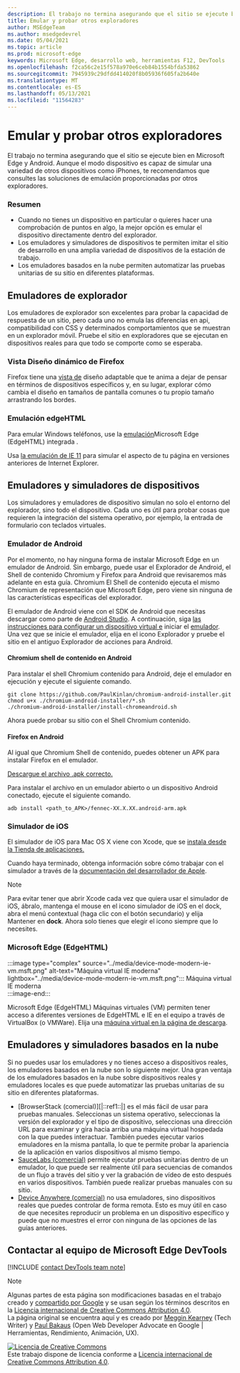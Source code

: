 ```yaml
---
description: El trabajo no termina asegurando que el sitio se ejecute bien en Microsoft Edge y Android.  Aunque el modo dispositivo es capaz de simular una variedad de otros dispositivos como iPhones, te recomendamos que consultes las soluciones de emulación proporcionadas por otros exploradores.
title: Emular y probar otros exploradores
author: MSEdgeTeam
ms.author: msedgedevrel
ms.date: 05/04/2021
ms.topic: article
ms.prod: microsoft-edge
keywords: Microsoft Edge, desarrollo web, herramientas F12, DevTools
ms.openlocfilehash: f2ca56c2e15f578a970e6ceb84b1554bfda53862
ms.sourcegitcommit: 7945939c29dfdd414020f8b05936f605fa2b640e
ms.translationtype: MT
ms.contentlocale: es-ES
ms.lasthandoff: 05/13/2021
ms.locfileid: "11564283"
---
```

<!-- Copyright Meggin Kearney and Paul Bakaus

   Licensed under the Apache License, Version 2.0 (the "License");
   you may not use this file except in compliance with the License.
   You may obtain a copy of the License at

       https://www.apache.org/licenses/LICENSE-2.0

   Unless required by applicable law or agreed to in writing, software
   distributed under the License is distributed on an "AS IS" BASIS,
   WITHOUT WARRANTIES OR CONDITIONS OF ANY KIND, either express or implied.
   See the License for the specific language governing permissions and
   limitations under the License.  -->
# <a name="emulate-and-test-other-browsers"></a>Emular y probar otros exploradores  

El trabajo no termina asegurando que el sitio se ejecute bien en Microsoft Edge y Android.  Aunque el modo dispositivo es capaz de simular una variedad de otros dispositivos como iPhones, te recomendamos que consultes las soluciones de emulación proporcionadas por otros exploradores.  

### <a name="summary"></a>Resumen  

*   Cuando no tienes un dispositivo en particular o quieres hacer una comprobación de puntos en algo, la mejor opción es emular el dispositivo directamente dentro del explorador.  
*   Los emuladores y simuladores de dispositivos te permiten imitar el sitio de desarrollo en una amplia variedad de dispositivos de la estación de trabajo.  
*   Los emuladores basados en la nube permiten automatizar las pruebas unitarias de su sitio en diferentes plataformas.  

## <a name="browser-emulators"></a>Emuladores de explorador  

Los emuladores de explorador son excelentes para probar la capacidad de respuesta de un sitio, pero cada uno no emula las diferencias en api, compatibilidad con CSS y determinados comportamientos que se muestran en un explorador móvil.  Pruebe el sitio en exploradores que se ejecutan en dispositivos reales para que todo se comporte como se esperaba.  

### <a name="firefox-responsive-design-view"></a>Vista Diseño dinámico de Firefox  

Firefox tiene una [vista de][MDNResponsiveDesignMode] diseño adaptable que te anima a dejar de pensar en términos de dispositivos específicos y, en su lugar, explorar cómo cambia el diseño en tamaños de pantalla comunes o tu propio tamaño arrastrando los bordes.  

### <a name="edgehtml-emulation"></a>Emulación edgeHTML  

Para emular Windows teléfonos, use la [emulación][ArchiveMicrosoftEdgeDevtoolsEmulation]Microsoft Edge \(EdgeHTML\) integrada .  

Usa [la emulación de IE 11][Ie11DevToolsEmulation] para simular el aspecto de tu página en versiones anteriores de Internet Explorer.  

## <a name="device-emulators-and-simulators"></a>Emuladores y simuladores de dispositivos  

Los simuladores y emuladores de dispositivo simulan no solo el entorno del explorador, sino todo el dispositivo.  Cada uno es útil para probar cosas que requieren la integración del sistema operativo, por ejemplo, la entrada de formulario con teclados virtuales.  

### <a name="android-emulator"></a>Emulador de Android  

<!--  
:::image type="complex" source="../media/device-mode-android-emulator-stock-browser.msft.png" alt-text="Stock Browser in Android Emulator" lightbox="../media/device-mode-android-emulator-stock-browser.msft.png":::
   Stock Browser in Android Emulator  
:::image-end:::  
-->  

Por el momento, no hay ninguna forma de instalar Microsoft Edge en un emulador de Android.  Sin embargo, puede usar el Explorador de Android, el Shell de contenido Chromium y Firefox para Android que revisaremos más adelante en esta guía.  Chromium El Shell de contenido ejecuta el mismo Chromium de representación que Microsoft Edge, pero viene sin ninguna de las características específicas del explorador.  

El emulador de Android viene con el SDK de Android que necesitas descargar como parte de [Android Studio][AndroidStudioDownload].  A continuación, siga [las instrucciones para configurar un dispositivo virtual e][AndroidStudioCreateManageVirtualDevices] iniciar el [emulador][AndroidStudioRunAppsAndroidEmulator].  
Una vez que se inicie el emulador, elija en el icono Explorador y pruebe el sitio en el antiguo Explorador de acciones para Android.  

#### <a name="chromium-content-shell-on-android"></a>Chromium shell de contenido en Android  

<!--  
:::image type="complex" source="../media/device-mode-android-avd-contentshell.msft.png" alt-text="Android Emulator Content Shell" lightbox="../media/device-mode-android-avd-contentshell.msft.png":::
   Android Emulator Content Shell  
:::image-end:::  
-->  

Para instalar el shell Chromium contenido para Android, deje el emulador en ejecución y ejecute el siguiente comando.  

```shell
git clone https://github.com/PaulKinlan/chromium-android-installer.git
chmod u+x ./chromium-android-installer/*.sh
./chromium-android-installer/install-chromeandroid.sh
```  

Ahora puede probar su sitio con el Shell Chromium contenido.  

#### <a name="firefox-on-android"></a>Firefox en Android  

<!--  
:::image type="complex" source="../media/device-mode-ff-on-android-emulator.msft.png" alt-text="Firefox Icon on Android Emulator" lightbox="../media/device-mode-ff-on-android-emulator.msft.png":::
   Firefox Icon on Android Emulator  
:::image-end:::  
-->  

Al igual que Chromium Shell de contenido, puedes obtener un APK para instalar Firefox en el emulador.  

[Descargue el archivo .apk correcto.][MozillaFirefoxDownload]  

Para instalar el archivo en un emulador abierto o un dispositivo Android conectado, ejecute el siguiente comando.  

```shell
adb install <path_to_APK>/fennec-XX.X.XX.android-arm.apk
```  

### <a name="ios-simulator"></a>Simulador de iOS  

El simulador de iOS para Mac OS X viene con Xcode, que se [instala desde la Tienda de aplicaciones.][MacAppStoreXcode]  

Cuando haya terminado, obtenga información sobre cómo trabajar con el simulador a través de la [documentación del desarrollador de Apple][AppleSimulatorHelp].  

> [!NOTE]
> Para evitar tener que abrir Xcode cada vez que quiera usar el simulador de iOS, ábralo, mantenga el mouse en el icono simulador de iOS en el dock, abra el menú contextual \(haga clic con el botón secundario\) y elija Mantener en **dock**.  Ahora solo tienes que elegir el icono siempre que lo necesites.  

###  <a name="microsoft-edge-edgehtml"></a>Microsoft Edge (EdgeHTML)  

:::image type="complex" source="../media/device-mode-modern-ie-vm.msft.png" alt-text="Máquina virtual IE moderna" lightbox="../media/device-mode-modern-ie-vm.msft.png":::
   Máquina virtual IE moderna  
:::image-end:::  

Microsoft Edge \(EdgeHTML\) Máquinas virtuales \(VM\) permiten tener acceso a diferentes versiones de EdgeHTML e IE en el equipo a través de VirtualBox \(o VMWare\).  Elija una [máquina virtual en la página de descarga][MicrosoftDeveloperEdgeVms].  

## <a name="cloud-based-emulators-and-simulators"></a>Emuladores y simuladores basados en la nube  

Si no puedes usar los emuladores y no tienes acceso a dispositivos reales, los emuladores basados en la nube son lo siguiente mejor.  Una gran ventaja de los emuladores basados en la nube sobre dispositivos reales y emuladores locales es que puede automatizar las pruebas unitarias de su sitio en diferentes plataformas.  

*   [BrowserStack (comercial)][|::ref1::|] es el más fácil de usar para pruebas manuales.  Seleccionas un sistema operativo, seleccionas la versión del explorador y el tipo de dispositivo, seleccionas una dirección URL para examinar y gira hacia arriba una máquina virtual hospedada con la que puedes interactuar.  También puedes ejecutar varios emuladores en la misma pantalla, lo que te permite probar la apariencia de la aplicación en varios dispositivos al mismo tiempo.  
*   [SauceLabs (comercial)][SauceLabs] permite ejecutar pruebas unitarias dentro de un emulador, lo que puede ser realmente útil para secuencias de comandos de un flujo a través del sitio y ver la grabación de vídeo de esto después en varios dispositivos.  También puede realizar pruebas manuales con su sitio.  
*   [Device Anywhere (comercial)][AppExperience] no usa emuladores, sino dispositivos reales que puedes controlar de forma remota.  Esto es muy útil en caso de que necesites reproducir un problema en un dispositivo específico y puede que no muestres el error con ninguna de las opciones de las guías anteriores.  

## <a name="getting-in-touch-with-the-microsoft-edge-devtools-team"></a>Contactar al equipo de Microsoft Edge DevTools  

[!INCLUDE [contact DevTools team note](../includes/contact-devtools-team-note.md)]  

<!-- links -->  

[ArchiveMicrosoftEdgeDevtoolsEmulation]: /archive/microsoft-edge/legacy/developer/devtools-guide/emulation "Emulación | Microsoft Docs"  

[Ie11DevToolsEmulation]: /previous-versions/windows/internet-explorer/ie-developer/samples/dn255001(v=vs.85) "Emular exploradores, tamaños de pantalla y ubicaciones DE GPS | Microsoft Docs"  

[MicrosoftDeveloperEdgeVms]: https://developer.microsoft.com/microsoft-edge/tools/vms "Descargar máquinas virtuales"  

[AndroidStudioCreateManageVirtualDevices]: https://developer.android.com/tools/devices/managing-avds.html "Crear y administrar dispositivos virtuales | Desarrolladores de Android"  
[AndroidStudioDownload]:  https://developer.android.com/sdk/installing/studio.html "Descargar herramientas de Android Studio y SDK | Desarrolladores de Android"  
[AndroidStudioRunAppsAndroidEmulator]: https://developer.android.com/tools/devices/emulator.html "Ejecutar aplicaciones en el emulador de Android | Desarrolladores de Android"  

[AppExperience]: https://www.sigos.com/app-experience/ "Experiencia de la aplicación"  
[AppleSimulatorHelp]: https://help.apple.com/simulator/mac/current "Ayuda del simulador: configuración | manzana"  
[BrowserStack]: https://www.browserstack.com/automate "BrowserStack"  
[MacAppStoreXcode]: https://itunes.apple.com/app/xcode/id497799835 "Xcode en la Mac App Store"  
[MDNResponsiveDesignMode]: https://developer.mozilla.org/docs/Tools/Responsive_Design_View "Modo de diseño dinámico | MDN"  
[MozillaFirefoxDownload]: https://www.mozilla.org/firefox/all/#product-android-beta "Descargar el explorador Firefox"  
[SauceLabs]: https://saucelabs.com "Laboratorios de salsa"  

> [!NOTE]
> Algunas partes de esta página son modificaciones basadas en el trabajo creado y [compartido por Google][GoogleSitePolicies] y se usan según los términos descritos en la [Licencia internacional de Creative Commons Attribution 4.0][CCA4IL].  
> La página original [](https://developers.google.com/web/tools/chrome-devtools/device-mode/testing-other-browsers) se encuentra aquí y es creado por [Meggin Kearney][MegginKearney] \(Tech Writer\) y [Paul Bakaus][PaulBakaus] \(Open Web Developer Advocate en Google | Herramientas, Rendimiento, Animación, UX\).  

[![Licencia de Creative Commons][CCby4Image]][CCA4IL]  
Este trabajo dispone de licencia conforme a [Licencia internacional de Creative Commons Attribution 4.0][CCA4IL].  

[CCA4IL]: https://creativecommons.org/licenses/by/4.0  
[CCby4Image]: https://i.creativecommons.org/l/by/4.0/88x31.png  
[GoogleSitePolicies]: https://developers.google.com/terms/site-policies  
[KayceBasques]: https://developers.google.com/web/resources/contributors#kayce-basques  
[MegginKearney]: https://developers.google.com/web/resources/contributors#meggin-kearney  
[PaulBakaus]: https://developers.google.com/web/resources/contributors#paul-bakaus  

